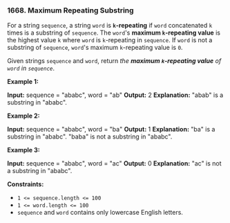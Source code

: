 ### 1668\. Maximum Repeating Substring

For a string `sequence`, a string `word` is **`k`\-repeating** if `word` concatenated `k` times is a substring of `sequence`. The `word`'s **maximum `k`\-repeating value** is the highest value `k` where `word` is `k`\-repeating in `sequence`. If `word` is not a substring of `sequence`, `word`'s maximum `k`\-repeating value is `0`.

Given strings `sequence` and `word`, return _the **maximum `k`\-repeating value** of `word` in `sequence`_.

**Example 1:**

**Input:** sequence = "ababc", word = "ab"
**Output:** 2
**Explanation:** "abab" is a substring in "ababc".

**Example 2:**

**Input:** sequence = "ababc", word = "ba"
**Output:** 1
**Explanation:** "ba" is a substring in "ababc". "baba" is not a substring in "ababc".

**Example 3:**

**Input:** sequence = "ababc", word = "ac"
**Output:** 0
**Explanation:** "ac" is not a substring in "ababc". 

**Constraints:**

*   `1 <= sequence.length <= 100`
*   `1 <= word.length <= 100`
*   `sequence` and `word` contains only lowercase English letters.
